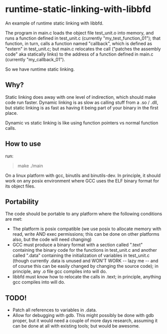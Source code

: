 runtime-static-linking-with-libbfd
==================================

An example of runtime static linking with libbfd.

The program in main.c loads the object file test_unit.o into memory, and runs a function defined in test_unit.c (currently "my_test_function_01");
that function, in turn, calls a function named "callback",
which is defined as "extern" in test_unit.c; but main.c relocates the call ("patches the assembly code" aka statically links) to the address of a function defined in main.c 
(currently "my_callback_01").

So we have runtime static linking.


Why?
-------

Static linking does away with one level of indirection, which should make code run faster. Dynamic linking is as slow as calling stuff from a .so / .dll, but static linking is as fast as having it being part of your binary in the first place.

Dynamic vs static linking is like using function pointers vs normal function calls.

How to use
-----------

run:
	
> make
> ./main
	
On a linux platform with gcc, binutils and binutils-dev. In principle, it should work on any posix environment where GCC uses the ELF binary format for its object files.

Portability
-------------

The code should be portable to any platform where the following conditions are met:
* The platform is posix compatible (we use posix to allocate memory with read, write AND exec permissions; this can be done on other platforms also, but the code will need changing)
* GCC must produce a binary format with a section called ".text" containing the binary code for the functions in test_unit.c and another called ".data" containing the initialization of variables in test_unit.c (though currently .data is unused and WON'T WORK -- lazy me -- and of course this can be easily changed by changing the source code); in principle, any .o file gcc compiles into will do.
* libbfd must know how to relocate the calls in .text; in principle, anything gcc compiles into will do.

TODO!
--------
* Patch all references to variables in .data.
* Allow for debugging with gdb. This might possibly be done with gdb proper, but it would need a couple of more days research, assuming it can be done at all with existing tools; but would be awesome.
